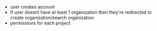 - user creates account
- if user doesnt have at least 1 organization then
  they're redirected to create organization/search organization
- permissions for each project 
